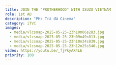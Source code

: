 ```yaml
---
title: JOIN THE "PROTHERHOOD" WITH ISUZU VIETNAM
role: 1st AD
description: "PH: Trà đá Cinema"
category: iTVC
images:
  - media/vlcsnap-2025-05-25-23h10m06s283.jpg
  - media/vlcsnap-2025-05-25-23h09m49s013.jpg
  - media/vlcsnap-2025-05-25-23h10m34s839.jpg
  - media/vlcsnap-2025-05-25-23h12m25s546.jpg
video: https://youtu.be/_fjPkyAX4LE
priority: 100
---
```


